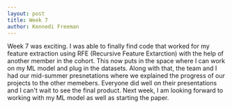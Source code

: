 ```yaml
---
layout: post
title: Week 7
author: Kennedi Freeman
---
```


Week 7 was exciting. I was able to finally find code that worked for my feature extraction  using RFE (Recursive Feature Extarction) with the help of another member in the cohort. This now puts in the space where I can work on my ML model and plug in the datasets. Along with that, the team and I had our mid-summer presnetations where we explained the progress of our projects to the other memebers. Everyone did well on their presentations and I can't wait to see the final product. Next week, I am looking forward to working with my ML model as well as starting the paper.
